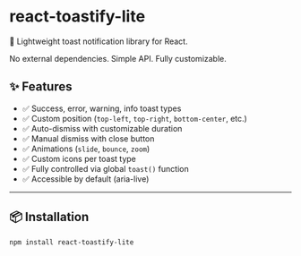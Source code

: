 # react-toastify-lite

🚀 Lightweight toast notification library for React.

No external dependencies. Simple API. Fully customizable.

## ✨ Features

- ✅ Success, error, warning, info toast types
- ✅ Custom position (`top-left`, `top-right`, `bottom-center`, etc.)
- ✅ Auto-dismiss with customizable duration
- ✅ Manual dismiss with close button
- ✅ Animations (`slide`, `bounce`, `zoom`)
- ✅ Custom icons per toast type
- ✅ Fully controlled via global `toast()` function
- ✅ Accessible by default (aria-live)

---

## 📦 Installation

```bash
npm install react-toastify-lite
```
